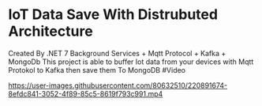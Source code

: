 # IoT Data Save With Distrubuted Architecture
Created By .NET 7 Background Services + Mqtt Protocol + Kafka + MongoDb
This project is able to buffer Iot data from your devices with Mqtt Protokol to Kafka then save them To MongoDB 
#Video


https://user-images.githubusercontent.com/80632510/220891674-8efdc841-3052-4f89-85c5-8619f793c991.mp4


